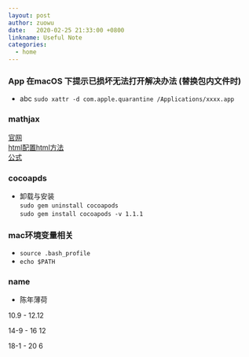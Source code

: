 ```yaml
---
layout: post
author: zuowu
date:   2020-02-25 21:33:00 +0800
linkname: Useful Note
categories: 
  - home
---
```


### App 在macOS 下提示已损坏无法打开解决办法 (替换包内文件时)     
 * abc `sudo xattr -d com.apple.quarantine /Applications/xxxx.app`

### mathjax 
  [官网](https://www.mathjax.org)    
  [html配置html方法](https://www.linpx.com/p/front-end-integration-mathjaxjs-configuration.html)    
  [公式](https://www.jianshu.com/p/a7fa1ed4ca20)

### cocoapds
  * 卸载与安装    
    `sudo gem uninstall cocoapods`    
    `sudo gem install cocoapods -v 1.1.1`

### mac环境变量相关    
  * `source .bash_profile`    
  * `echo $PATH`    

### name
 * 陈年薄荷


10.9 - 12.12

14-9 - 16 12

18-1 - 20 6
